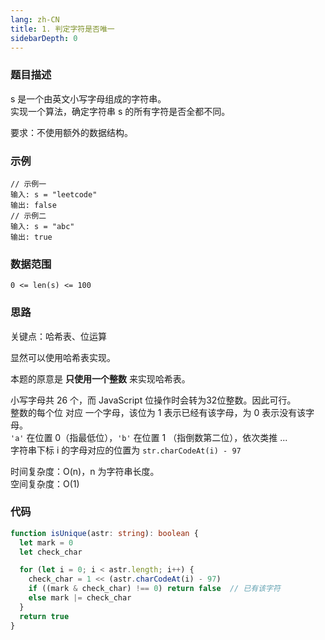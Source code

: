 ```yaml
---
lang: zh-CN
title: 1. 判定字符是否唯一
sidebarDepth: 0
---
```


### 题目描述

s 是一个由英文小写字母组成的字符串。  
实现一个算法，确定字符串 s 的所有字符是否全都不同。

要求：不使用额外的数据结构。


### 示例

```
// 示例一
输入: s = "leetcode"
输出: false
// 示例二
输入: s = "abc"
输出: true
```


### 数据范围

`0 <= len(s) <= 100`


### 思路

关键点：哈希表、位运算

显然可以使用哈希表实现。

本题的原意是 **只使用一个整数** 来实现哈希表。

小写字母共 26 个，而 JavaScript 位操作时会转为32位整数。因此可行。  
整数的每个位 对应 一个字母，该位为 1 表示已经有该字母，为 0 表示没有该字母。  
`'a'` 在位置 0（指最低位），`'b'` 在位置 1 （指倒数第二位），依次类推 ...  
字符串下标 i 的字母对应的位置为 `str.charCodeAt(i) - 97`

时间复杂度：O(n)，n 为字符串长度。  
空间复杂度：O(1)


### 代码

```ts
function isUnique(astr: string): boolean {
  let mark = 0
  let check_char

  for (let i = 0; i < astr.length; i++) {
    check_char = 1 << (astr.charCodeAt(i) - 97)
    if ((mark & check_char) !== 0) return false  // 已有该字符
    else mark |= check_char
  }
  return true
}
```

